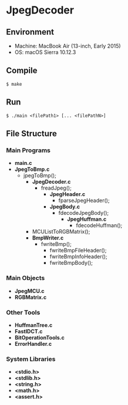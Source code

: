 
# JpegDecoder

## Environment
- Machine: MacBook Air (13-inch, Early 2015)
- OS: macOS Sierra 10.12.3

## Compile
    $ make
## Run
    $ ./main <filePath1> [... <filePathN>]

## File Structure

### Main Programs
- **main.c**
- **JpegToBmp.c**
    - jpegToBmp();
        - **JpegDecoder.c**
            - freadJpeg();
                - **JpegHeader.c**
                    - fparseJpegHeader();
                - **JpegBody.c**
                    - fdecodeJpegBody();
                        - **JpegHuffman.c**
                            - fdecodeHuffman();
        - MCUListToRGBMatrix();
        - **BmpWriter.c**
            - fwriteBmp();
                - fwriteBmpFileHeader();
                - fwriteBmpInfoHeader();
                - fwriteBmpBody();
            
### Main Objects
- **JpegMCU.c**
- **RGBMatrix.c**

### Other Tools
- **HuffmanTree.c**
- **FastIDCT.c**
- **BitOperationTools.c**
- **ErrorHandler.c**

### System Libraries
- **<stdio.h>**
- **<stdlib.h>**
- **<string.h>**
- **<math.h>**
- **<assert.h>**